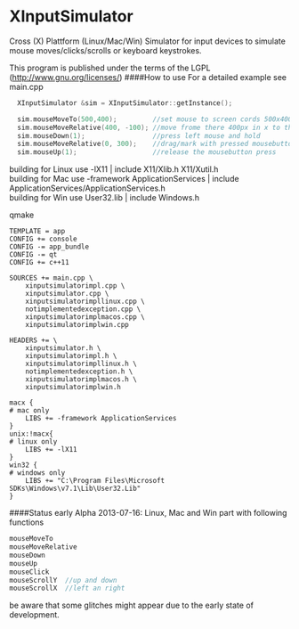 XInputSimulator
===============

Cross (X) Plattform (Linux/Mac/Win) Simulator for input devices to simulate mouse moves/clicks/scrolls or keyboard keystrokes.  
  
This program is published under the terms of the LGPL (http://www.gnu.org/licenses/)
####How to use
For a detailed example see main.cpp
```cpp
  XInputSimulator &sim = XInputSimulator::getInstance();

  sim.mouseMoveTo(500,400);         //set mouse to screen cords 500x400
  sim.mouseMoveRelative(400, -100); //move frome there 400px in x to the right and -100px in y upwards
  sim.mouseDown(1);                 //press left mouse and hold
  sim.mouseMoveRelative(0, 300);    //drag/mark with pressed mousebutton 300px down
  sim.mouseUp(1);                   //release the mousebutton press
```
  
building for Linux use -lX11 | include X11/Xlib.h X11/Xutil.h  
building for Mac use -framework ApplicationServices | include ApplicationServices/ApplicationServices.h  
building for Win use User32.lib | include Windows.h  

qmake 
```
TEMPLATE = app
CONFIG += console
CONFIG -= app_bundle
CONFIG -= qt
CONFIG += c++11

SOURCES += main.cpp \
    xinputsimulatorimpl.cpp \
    xinputsimulator.cpp \
    xinputsimulatorimpllinux.cpp \
    notimplementedexception.cpp \
    xinputsimulatorimplmacos.cpp \
    xinputsimulatorimplwin.cpp

HEADERS += \
    xinputsimulator.h \
    xinputsimulatorimpl.h \
    xinputsimulatorimpllinux.h \
    notimplementedexception.h \
    xinputsimulatorimplmacos.h \
    xinputsimulatorimplwin.h

macx {
# mac only
    LIBS += -framework ApplicationServices
}
unix:!macx{
# linux only
    LIBS += -lX11
}
win32 {
# windows only
    LIBS += "C:\Program Files\Microsoft SDKs\Windows\v7.1\Lib\User32.Lib"
}
```

####Status early Alpha
2013-07-16: Linux, Mac and Win part with following functions
```cpp
mouseMoveTo  
mouseMoveRelative  
mouseDown  
mouseUp  
mouseClick  
mouseScrollY  //up and down
mouseScrollX  //left an right
```

be aware that some glitches might appear due to the early state of development.
